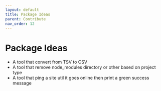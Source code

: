 ```yaml
---
layout: default
title: Package Ideas
parent: Contribute
nav_order: 12
---
```


# Package Ideas

- A tool that convert from TSV to CSV
- A tool that remove node_modules directory or other based on project type
- A tool that ping a site util it goes online then print a green success message
  
